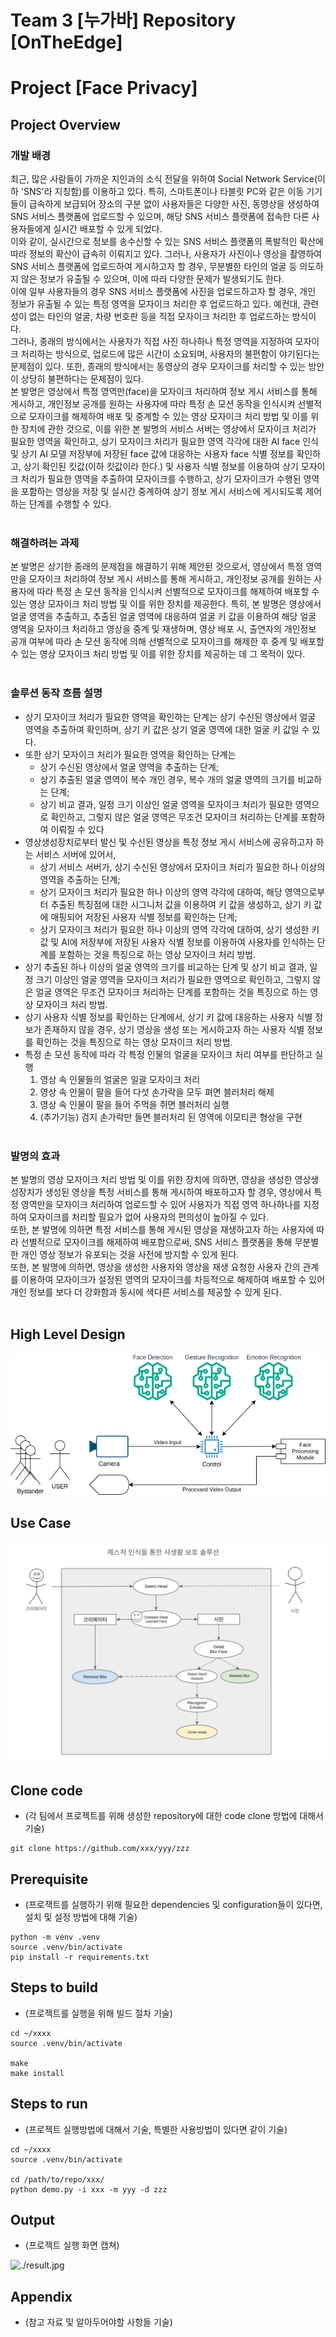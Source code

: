 # Team 3 [누가바] Repository [OnTheEdge]

# Project [Face Privacy]

## Project Overview
### 개발 배경
최근, 많은 사람들이 가까운 지인과의 소식 전달을 위하여 Social Network Service(이하 'SNS'라 지칭함)를 이용하고 있다. 특히, 스마트폰이나 타블릿 PC와 같은 이동 기기들이 급속하게 보급되어 장소의 구분 없이 사용자들은 다양한 사진, 동영상을 생성하여 SNS 서비스 플랫폼에 업로드할 수 있으며, 해당 SNS 서비스 플랫폼에 접속한 다른 사용자들에게 실시간 배포할 수 있게 되었다. <br>
이와 같이, 실시간으로 정보를 송수신할 수 있는 SNS 서비스 플랫폼의 폭발적인 확산에 따라 정보의 확산이 급속히 이뤄지고 있다. 그러나, 사용자가 사진이나 영상을 촬영하여 SNS 서비스 플랫폼에 업로드하여 게시하고자 할 경우, 무분별한 타인의 얼굴 등 의도하지 않은 정보가 유출될 수 있으며, 이에 따라 다양한 문제가 발생되기도 한다. <br>
이에 일부 사용자들의 경우 SNS 서비스 플랫폼에 사진을 업로드하고자 할 경우, 개인 정보가 유출될 수 있는 특정 영역을 모자이크 처리한 후 업로드하고 있다. 예컨대, 관련성이 없는 타인의 얼굴, 차량 번호판 등을 직접 모자이크 처리한 후 업로드하는 방식이다. <br>
그러나, 종래의 방식에서는 사용자가 직접 사진 하나하나 특정 영역을 지정하여 모자이크 처리하는 방식으로, 업로드에 많은 시간이 소요되며, 사용자의 불편함이 야기된다는 문제점이 있다. 또한, 종래의 방식에서는 동영상의 경우 모자이크를 처리할 수 있는 방안이 상당히 불편하다는 문제점이 있다. <br>
본 발명은 영상에서 특정 영역만(face)을 모자이크 처리하여 정보 게시 서비스를 통해 게시하고, 개인정보 공개를 원하는 사용자에 따라 특정 손 모션 동작을 인식시켜 선별적으로 모자이크를 해제하여 배포 및 중계할 수 있는 영상 모자이크 처리 방법 및 이를 위한 장치에 관한 것으로, 이를 위한 본 발명의 서비스 서버는 영상에서 모자이크 처리가 필요한 영역을 확인하고, 상기 모자이크 처리가 필요한 영역 각각에 대한 AI face 인식 및 상기 AI 모델 저장부에 저장된 face 값에 대응하는 사용자 face 식별 정보를 확인하고, 상기 확인된 킷값(이하 킷값이라 한다.) 및 사용자 식별 정보를 이용하여 상기 모자이크 처리가 필요한 영역을 추출하여 모자이크를 수행하고, 상기 모자이크가 수행된 영역을 포함하는 영상을 저장 및 실시간 중계하여 상기 정보 게시 서비스에 게시되도록 제어하는 단계를 수행할 수 있다.<br><br>

### 해결하려는 과제
본 발명은 상기한 종래의 문제점을 해결하기 위해 제안된 것으로서, 영상에서 특정 영역만을 모자이크 처리하여 정보 게시 서비스를 통해 게시하고, 개인정보 공개를 원하는 사용자에 따라 특정 손 모션 동작을 인식시켜 선별적으로 모자이크를 해제하여 배포할 수 있는 영상 모자이크 처리 방법 및 이를 위한 장치를 제공한다. 특히, 본 발명은 영상에서 얼굴 영역을 추출하고, 추출된 얼굴 영역에 대응하여 얼굴 키 값을 이용하여 해당 얼굴 영역을 모자이크 처리하고 영상을 중계 및 재생하며, 영상 배포 시, 출연자의 개인정보 공개 여부에 따라 손 모션 동작에 의해 선별적으로 모자이크를 해제한 후 중계 및 배포할 수 있는 영상 모자이크 처리 방법 및 이를 위한 장치를 제공하는 데 그 목적이 있다.<br><br>

### 솔루션 동작 흐름 설명
* 상기 모자이크 처리가 필요한 영역을 확인하는 단계는 상기 수신된 영상에서 얼굴 영역을 추출하여 확인하며, 상기 키 값은 상기 얼굴 영역에 대한 얼굴 키 값일 수 있다.
* 또한 상기 모자이크 처리가 필요한 영역을 확인하는 단계는
  - 상기 수신된 영상에서 얼굴 영역을 추출하는 단계;
  - 상기 추출된 얼굴 영역이 복수 개인 경우, 복수 개의 얼굴 영역의 크기를 비교하는 단계;
  - 상기 비교 결과, 일정 크기 이상인 얼굴 영역을 모자이크 처리가 필요한 영역으로 확인하고, 그렇지 않은 얼굴 영역은 무조건 모자이크 처리하는 단계를 포함하여 이뤄질 수 있다
* 영상생성장치로부터 발신 및 수신된 영상을 특정 정보 게시 서비스에 공유하고자 하는 서비스 서버에 있어서,
  - 상기 서비스 서버가, 상기 수신된 영상에서 모자이크 처리가 필요한 하나 이상의 영역을 추출하는 단계;
  - 상기 모자이크 처리가 필요한 하나 이상의 영역 각각에 대하여, 해당 영역으로부터 추출된 특징점에 대한 시그니처 값을 이용하여 키 값을 생성하고, 상기 키 값에 매핑되어 저장된 사용자 식별 정보를 확인하는 단계;
  - 상기 모자이크 처리가 필요한 하나 이상의 영역 각각에 대하여, 상기 생성한 키 값 및 AI에 저장부에 저장된 사용자 식별 정보를 이용하여 사용자를 인식하는 단계를 포함하는 것을 특징으로 하는 영상 모자이크 처리 방법.
* 상기 추출된 하나 이상의 얼굴 영역의 크기를 비교하는 단계 및 상기 비교 결과, 일정 크기 이상인 얼굴 영역을 모자이크 처리가 필요한 영역으로 확인하고, 그렇지 않은 얼굴 영역은 무조건 모자이크 처리하는 단계를 포함하는 것을 특징으로 하는 영상 모자이크 처리 방법.
* 상기 사용자 식별 정보를 확인하는 단계에서, 상기 키 값에 대응하는 사용자 식별 정보가 존재하지 않을 경우, 상기 영상을 생성 또는 게시하고자 하는 사용자 식별 정보를 확인하는 것을 특징으로 하는 영상 모자이크 처리 방법.
* 특정 손 모션 동작에 따라 각 특정 인물의 얼굴을 모자이크 처리 여부를 판단하고 실행
  1. 영상 속 인물들의 얼굴은 일괄 모자이크 처리
  2. 영상 속 인물이 팔을 들어 다섯 손가락을 모두 펴면 블러처리 해제
  3. 영상 속 인물이 팔을 들어 주먹을 쥐면 블러처리 실행
  4. (추가기능) 검지 손가락만 들면 블러처리 된 영역에 이모티콘 형상을 구현
<br><br>
### 발명의 효과
본 발명의 영상 모자이크 처리 방법 및 이를 위한 장치에 의하면, 영상을 생성한 영상생성장치가 생성된 영상을 특정 서비스를 통해 게시하여 배포하고자 할 경우, 영상에서 특정 영역만을 모자이크 처리하여 업로드할 수 있어 사용자가 직접 영역 하나하나를 지정하여 모자이크를 처리할 필요가 없어 사용자의 편의성이 높아질 수 있다.<br>
또한, 본 발명에 의하면 특정 서비스를 통해 게시된 영상을 재생하고자 하는 사용자에 따라 선별적으로 모자이크를 해제하여 배포함으로써, SNS 서비스 플랫폼을 통해 무분별한 개인 영상 정보가 유포되는 것을 사전에 방지할 수 있게 된다.<br>
또한, 본 발명에 의하면, 영상을 생성한 사용자와 영상을 재생 요청한 사용자 간의 관계를 이용하여 모자이크가 설정된 영역의 모자이크를 차등적으로 해제하여 배포할 수 있어 개인 정보를 보다 더 강화함과 동시에 색다른 서비스를 제공할 수 있게 된다.<br><br>

## High Level Design

![HLD](https://github.com/Team-Intel-Edge-AI/OnTheEdge/blob/main/doc/HLD.png)


## Use Case

![HLD](https://github.com/Team-Intel-Edge-AI/OnTheEdge/blob/main/doc/UseCase.png)


## Clone code

* (각 팀에서 프로젝트를 위해 생성한 repository에 대한 code clone 방법에 대해서 기술)

```shell
git clone https://github.com/xxx/yyy/zzz
```

## Prerequisite

* (프로잭트를 실행하기 위해 필요한 dependencies 및 configuration들이 있다면, 설치 및 설정 방법에 대해 기술)

```shell
python -m venv .venv
source .venv/bin/activate
pip install -r requirements.txt
```

## Steps to build

* (프로젝트를 실행을 위해 빌드 절차 기술)

```shell
cd ~/xxxx
source .venv/bin/activate

make
make install
```

## Steps to run

* (프로젝트 실행방법에 대해서 기술, 특별한 사용방법이 있다면 같이 기술)

```shell
cd ~/xxxx
source .venv/bin/activate

cd /path/to/repo/xxx/
python demo.py -i xxx -m yyy -d zzz
```

## Output

* (프로젝트 실행 화면 캡쳐)

![./result.jpg](./result.jpg)

## Appendix

* (참고 자료 및 알아두어야할 사항들 기술)

